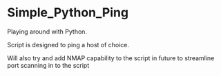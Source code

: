 # Simple_Python_Ping

Playing around with Python.

Script is designed to ping a host of choice.

Will also try and add NMAP capability to the script in future to streamline port scanning in to the script
